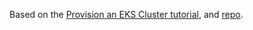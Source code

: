 Based on the [Provision an EKS Cluster tutorial](https://developer.hashicorp.com/terraform/tutorials/kubernetes/eks), and [repo](https://github.com/hashicorp/learn-terraform-provision-eks-cluster).
